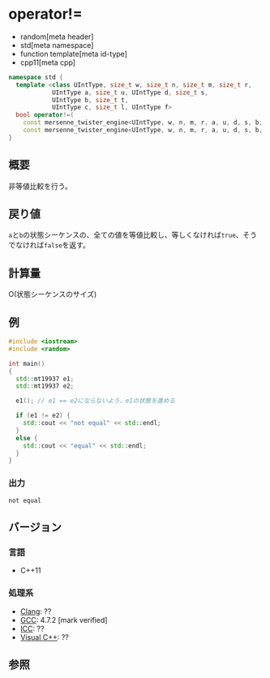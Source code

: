 # operator!=
* random[meta header]
* std[meta namespace]
* function template[meta id-type]
* cpp11[meta cpp]

```cpp
namespace std {
  template <class UIntType, size_t w, size_t n, size_t m, size_t r,
            UIntType a, size_t u, UIntType d, size_t s,
            UIntType b, size_t t,
            UIntType c, size_t l, UIntType f>
  bool operator!=(
    const mersenne_twister_engine<UIntType, w, n, m, r, a, u, d, s, b, t, c, l, f>& a,
    const mersenne_twister_engine<UIntType, w, n, m, r, a, u, d, s, b, t, c, l, f>& b);
}
```

## 概要
非等値比較を行う。


## 戻り値
`a`と`b`の状態シーケンスの、全ての値を等値比較し、等しくなければ`true`、そうでなければ`false`を返す。


## 計算量
O(状態シーケンスのサイズ)


## 例
```cpp example
#include <iostream>
#include <random>

int main()
{
  std::mt19937 e1;
  std::mt19937 e2;

  e1(); // e1 == e2にならないよう、e1の状態を進める

  if (e1 != e2) {
    std::cout << "not equal" << std::endl;
  }
  else {
    std::cout << "equal" << std::endl;
  }
}
```

### 出力
```
not equal
```

## バージョン
### 言語
- C++11

### 処理系
- [Clang](/implementation.md#clang): ??
- [GCC](/implementation.md#gcc): 4.7.2 [mark verified]
- [ICC](/implementation.md#icc): ??
- [Visual C++](/implementation.md#visual_cpp): ??


## 参照
